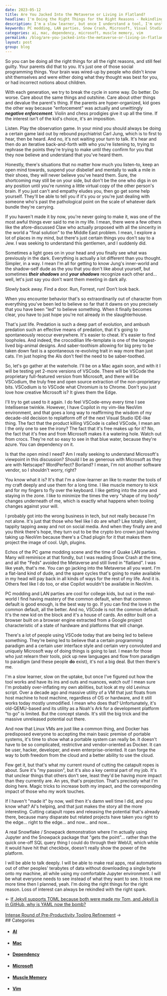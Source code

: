```yaml
---
date: 2023-05-12
title: Are You Jacked Into the Metaverse or Living in Flatland?
headline: I'm Doing the Right Things for the Right Reasons - Rekindling My Interest in Technology with the Right Spark
description: I'm a slow learner, but once I understand a tool, I'm unstoppable. I'm exploring the potential of portable systems, and the power of AI, to increase my impact and the impact of those around me. I'm using Jupyter and some proprietary tools that hook to it to demonstrate the potential of the platform and show people what they really need to see.
keywords: PC modding, LAN parties, Snow Crash, Microsoft, Visual Studio, VSCode, VSCodium, Chrome, Chromium, Carl Jung, Rebound Psychiatry, Middle East, Jew, AI, Jun, Shadow-dude, Claw, Intellisense, Copilot, NeoVim, Vim, Mac, Microsoft Edge, Azure, Dependency, Open Mind, Netscape, WordPerfect, Borland, Muscle Memory, Zone, Platform, Plugins, Noah's Ark
categories: ai, mac, dependency, microsoft, muscle memory, vim
permalink: /blog/are-you-jacked-into-the-metaverse-or-living-in-flatland/
layout: post
group: blog
---
```



So you can be doing all the right things for all the right reasons, and still
feel guilty. Your parents did that to you. It's just one of those social
programming things. Your brain was wired-up by people who didn't know shit
themselves and were either doing what they thought was best for you, or had
incorrect notions about children.

With each generation, we try to break the cycle in some way. Do better. Do
worse. Care about the same things and outshine. Care about other things and
devalue the parent's thing. If the parents are hyper-organized, kid goes the
other way because "enforcement" was actually and unwittingly ***negative
enforcement***. Violin and chess prodigies give it up all the time. If the
interest isn't of the kid's choice, it's an imposition.

Listen. Play the observation game. In your mind you should always be doing a
certain game laid out by rebound psychiatrist Carl Jung, which is to first to
hear, then be heard. And no, it's not waiting your turn to talk. It's hear and
then do an iterative back-and-forth with who you're listening to, trying to
rephrase the points they're trying to make until they confirm for you that they
now believe and understand that you've heard them.

Honestly, there's situations that no matter how much you listen-to, keep an
open mind towards, suspend your disbelief and mentally to walk a mile in their
shoes, they will never believe you've heard them. Sure, the shortcoming may
still be on your side, but don't be the one who digs in on any position until
you're running a little virtual copy of the other person's brain. If you just
can't and empathy eludes you, then go get some help yourself. They'll be able
to tell you if it's you or you're just dealing with someone who's past the
pathological point on the scale of whatever dark bundle they're carrying.

If you haven't made it by now, you're never going to make it, was one of the
most awful things ever said to me in my life. I mean, there were a few others
like the afore-discussed Claw who actually proposed with all the sincerity in
the world a "final solution" to the Middle East problem. I mean, I explore a
lot of places in my mind, but there's just certain things you don't say to a
Jew. I was seeking to understand this gentlemen, and I suddenly did.

Sometimes a light goes on in your head and you finally see what was previously
in the dark. Everything is actually a lot different than you thought. Simpler,
in a way. I mean I'm all for getting to know Jung's inner-world and the
shadow-self dude as the you that you don't like about yourself, but sometimes
***their shadows*** and ***your shadows*** recognize each other and... well,
let's just say you don't want them meeting in dark ally.

Slowly back away. Find a door. Run, Forrest, run! Don't look back.

When you encounter behavior that's so extraordinarily out of character from
everything you've been led to believe so far that it dawns on you precisely
that you have been "led" to believe something. When it finally becomes clear,
you have to just hope you're not already in the slaughterhouse.

That's just life. Predation is such a deep part of evolution, and ambush
predation such an effective means of predation, that it's going to
spontaneously reoccur everywhere. It's easier to cheat. It's easier to find
loopholes. And indeed, the crocodilian life-template is one of the
longest-lived big-animal designs. And saber-toothism allowing for big prey to
be taken down fast is a spontaneous re-evolving trait in way more than just
cats. I'm just hoping the AIs don't feel the need to be saber-toothed.

So, let's go gather at the waterhole. I'll be on a Mac again soon, and with it
I will be testing yet 2-more versions of VSCode. There will be VSCode the
proprietary full-featured version from Microsoft, and there will be VSCodium,
the truly free and open source extraction of the non-proprietary bits. VSCodium
is to VSCode what Chromium is to Chrome. Don't you just love how creative
Microsoft is? It gives them the Edge.

I'll try to get used to it again. I do feel VSCode-envy every time I see
Intellisense twinkle. However, I have Copilot in my vim-like NeoVim
environment, and that goes a long way to reaffirming the wisdom of my
decade-old decision to replatform off of the next Visual Studio IDE-like thing.
The fact that the product killing VSCode is called VSCode, I mean am I the only
one to see the irony? The fact that it's free makes up for it? No, the fact
that it's free and from Microsoft makes it a watering hole. Watch out from
crocs. They're not so easy to see in that blue water, because they're azure.
You can dependency on it.

Is that the open mind I need? Am I really seeking to understand Microsoft's
viewpoint in this discussion? Should I be as generous with Microsoft as they
are with Netscape? WordPerfect? Borland? I mean, I'm not another software
vendor, so I shouldn't worry, right?

You know what it is? It's that I'm a slow-learner an like to master the tools
of my craft deeply and use them for a long time. I like muscle memory to kick
and for my fingers to fly over the keyboard. I like getting into the zone and
staying in the zone. I like to minimize the times the very "shape of my body"
changes underneath of me, which is exactly what happens when tooling changes
against your will.

I probably got into the wrong business in tech, but not really because I'm not
alone. It's just that those who feel like I do are what? Like totally silent,
tappity tapping away and not on social media. And when they finally are and you
think there's hope, they turn out to be the crypto bro crown just having taking
up NeoVim because there's a Chad plugin for it that makes them project the
image of cool. Ugh, plugins. 

Echos of the PC game modding scene and the time of Quake LAN parties. Many will
reminisce at that fondly, but I was reading Snow Crash at the time, and all the
"Feds" avoided the Metaverse and still lived in "flatland". I was like yeah,
that's me. You can go jacking into the Metaverse all you want. I'm a flat-land
kind of dude, and the spare cycles that's going to make available in my head
will pay back in all kinds of ways for the rest of my life. And it is. Others
feel like I do too, or else Copilot wouldn't be available in NeoVim.
 
PC modding and LAN parties are cool for college kids, but out in the real-world
I find having mastery of the common default, when that common default is good
enough, is the best way to go. If you can find the love in the common default,
all the better. And no, VSCode is not the common default. It's the new kid on
the block and it's a house of cards. An editor built on a browser built on a
browser engine extracted from a Google project characteristic of a state of
hardware and platforms that will change.

There's a lot of people using VSCode today that are being led to believe
something. They're being led to believe that a certain programming paradigm and
a certain user interface style and certain very convoluted and uniquely
Microsoft way of doing things is going to last. I mean for those who just
relearn their tools, pick up new languages and flow from paradigm to paradigm
(and these people **do** exist), it's not a big deal. But then there's me.

I'm a slow learner, slow on the uptake, but once I've figured out how the tool
works and have its ins and outs and nuances, watch out! I mean sure I'm
probably over-inflating my own abilities, but look at my old Levinux script.
Over a decade ago and massive utility of a VM that just floats from host
machine to host machine, regardless of OS or hardware, and it still works today
mostly unmodified. I mean who does that? Unfortunately, it's old-QEMU-based and
its utility as a Noah's Ark for a development platform "to go" is limited. But
the concept stands. It's still the big trick and the massive unreleased
potential out there.

And now that Linux VMs are just like a common thing, and Docker has predisposed
everyone to accepting the main basic premise of portable systems, it's time to
show what a portable system can really be. It doesn't have to be so
complicated, restrictive and vendor-oriented as Docker. It can be user, hacker,
developer, and even enterprise-oriented. It can forge the way to both freedom
from the cloud and a better ability to use the cloud. 

Few get it, but that's what my current round of cutting the catapult ropes is
about. Sure it's "my passion", but it's also a key central part of my job. It's
that unclear things that others don't see, least they'd be having more impact
than they currently are. An yes, that's projection. That's precisely what I'm
doing here. Magic tricks to increase both my impact, and the corresponding
impact of those who my work touches. 

If I haven't "made it" by now, well then it's damn well time I did, and you
know what? AI's helping, and that just makes the story all the more
interesting. Cutting catapult ropes and releasing the potential that's already
there, because many disparate but related projects have taken you right to the
edge... right to the edge... and now... and now...

A real Snowflake / Snowpack demonstration where I'm actually using Jupyter and
the Snowpack package that "gets the point"... rather than the quick one-off SQL
query thing I could do through their WebUI, which while it would have hit that
checkbox, doesn't really show the power of the platform.

I will be able to talk deeply. I will be able to make real apps, real
automations out of other peoples' terabytes of data without downloading a
single byte onto my machine, all while using my comfortable Jupyter
environment. I will be what everyone needs to see instead of what they want to
see. It took me more time then I planned, yeah. I'm doing the right things for
the right reason. Loss of interest can always be rekindled with the right
spark.














<div class="arrow-links"><div class="post-nav-prev"><span class="arrow">&larr;&nbsp;</span><a href="/blog/if-jekyll-supports-toml-because-both-were-made-my-tom-and-jekyll-is-in-github-why-is-yaml-now-the-bomb/">If Jekyll supports TOML because both were made my Tom, and Jekyll is in GitHub, why is YAML now the bomb?</a></div> &nbsp; <div class="post-nav-next"><a href="/blog/intense-round-of-pre-productivity-tooling-refinement/">Intense Round of Pre-Productivity Tooling Refinement</a><span class="arrow">&nbsp;&rarr;</span></div></div>
## Categories

<ul>
<li><h4><a href='/ai/'>AI</a></h4></li>
<li><h4><a href='/mac/'>Mac</a></h4></li>
<li><h4><a href='/dependency/'>Dependency</a></h4></li>
<li><h4><a href='/microsoft/'>Microsoft</a></h4></li>
<li><h4><a href='/muscle-memory/'>Muscle Memory</a></h4></li>
<li><h4><a href='/vim/'>Vim</a></h4></li></ul>